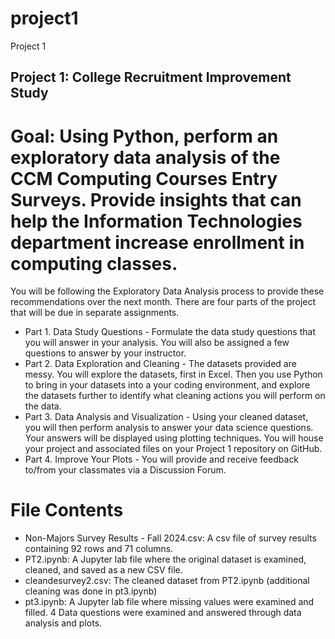# project1
Project 1

## Project 1: College Recruitment Improvement Study

# Goal: Using Python, perform an exploratory data analysis of the CCM Computing Courses Entry Surveys.  Provide insights that can help the Information Technologies department increase enrollment in computing classes.

You will be following the Exploratory Data Analysis process to provide these recommendations over the next month.  There are four parts of the project that will be due in separate assignments.

- Part 1.  Data Study Questions - Formulate the data study questions that you will answer in your analysis.  You will also be assigned a few questions to answer by your instructor. 
- Part 2.  Data Exploration and Cleaning - The datasets provided are messy.  You will explore the datasets, first in Excel. Then you use Python to bring in your datasets into a your coding environment, and explore the datasets further to identify what cleaning actions you will perform on the data.
- Part 3.  Data Analysis and Visualization - Using your cleaned dataset, you will then perform analysis to answer your data science questions.  Your answers will be displayed using plotting techniques.  You will house your project and associated files on your Project 1 repository on GitHub.
- Part 4.  Improve Your Plots - You will provide and receive feedback to/from your classmates via a Discussion Forum.

# File Contents
- Non-Majors Survey Results - Fall 2024.csv: A csv file of survey results containing 92 rows and 71 columns.
- PT2.ipynb: A Jupyter lab file where the original dataset is examined, cleaned, and saved as a new CSV file.
- cleandesurvey2.csv: The cleaned dataset from PT2.ipynb (additional cleaning was done in pt3.ipynb)
- pt3.ipynb: A Jupyter lab file where missing values were examined and filled. 4 Data questions were examined and answered through data analysis and plots.
